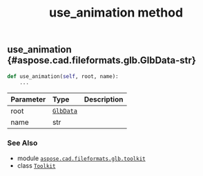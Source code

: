 ﻿---
title: use_animation method
second_title: Aspose.CAD for Python via .NET API References
description: 
type: docs
weight: 140
url: /python-net/aspose.cad.fileformats.glb.toolkit/toolkit/use_animation/
is_root: false
---

## use_animation {#aspose.cad.fileformats.glb.GlbData-str}





```python
def use_animation(self, root, name):
    ...
```


| Parameter | Type | Description |
| :- | :- | :- |
| root | [`GlbData`](/cad/python-net/aspose.cad.fileformats.glb/glbdata) |  |
| name | str |  |



### See Also
* module [`aspose.cad.fileformats.glb.toolkit`](../../)
* class [`Toolkit`](/cad/python-net/aspose.cad.fileformats.glb.toolkit/toolkit)
